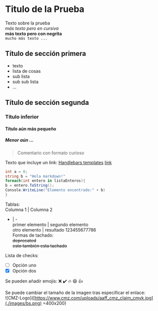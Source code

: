 # Titulo de la Prueba  
Texto sobre la prueba  
*más texto pero en cursiva*  
**más texto pero con negrita**  
`mucho más texto ...`  
  
## Título de sección primera  
- texto  
- lista de cosas  
- sub lista  
- sub sub lista  
- ...  
  
## Título de sección segunda  
### Título inferior  
#### Título aún más pequeño  
##### Menor aún ...  
> Comentario con formato curioso  
  
Texto que incluye un link: [Handlebars templates]([http://handlebarsjs.com/](http://handlebarsjs.com/))  
[link]()  
```csharp  
int a = 0;  
string b = "Hola markdown!"  
foreach(int entero in listaEnteros){  
b = entero.ToString();  
Console.WriteLine("Elemento encontrado:" + b)  
}  
```  
Tablas:  
Columna 1 | Columna 2  
- | -  
primer elemento | segundo elemento  
otro elemento | resultado 123455677786  
Formas de tachado:  
<del>deprecated</del>  
~~esto también esta tachado~~  
  
Lista de checks:  
- [ ] Opción uno  
- [x] Opción dos  
  
Se pueden añadir emojis: :x: :heavy_check_mark: :fire: :smile: :+1:  
  
Se puede cambiar el tamaño de la imagen tras especificar el enlace:  
![CMZ-Logo]([https://www.cmz.com/uploads/aaff_cmz_claim_cmyk.jpg](./images/bs.png) =400x200)